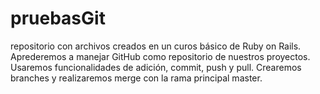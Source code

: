 # pruebasGit
repositorio con archivos creados en un curos básico de Ruby on Rails.
Aprederemos a manejar GitHub como repositorio de nuestros proyectos.
Usaremos funcionalidades de adición, commit, push y pull. 
Crearemos branches y realizaremos merge con la rama principal master.
